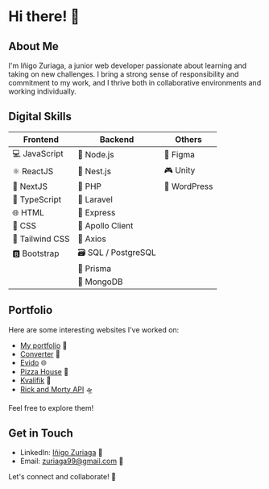 # Hi there! 👋

## About Me

I'm Iñigo Zuriaga, a junior web developer passionate about learning and taking on new challenges. I bring a strong sense of responsibility and commitment to my work, and I thrive both in collaborative environments and working individually.

## Digital Skills

| Frontend         | Backend         | Others         |
|------------------|-----------------|----------------|
| 💻 JavaScript    | 🚀 Node.js      | 🎨 Figma       |
| ⚛️ ReactJS       | 🐤 Nest.js      | 🎮 Unity       |
| 🚀 NextJS        | 🐘 PHP          | 📝 WordPress   |
| 📝 TypeScript    | 🌟 Laravel      |                |
| 🌐 HTML          | 🚀 Express      |                |
| 🎨 CSS           | 🚀 Apollo Client|                |
| 🎨 Tailwind CSS  | 🚀 Axios        |                |
| 🅱️ Bootstrap     | 🗃️ SQL / PostgreSQL|             | 
|                  | 🚀 Prisma       |                |
|                  | 🍃 MongoDB      |                |

## Portfolio

Here are some interesting websites I've worked on:
- [My portfolio](https://inigo-zuriaga.vercel.app/) 📝
- [Converter](https://currencyconverterpro.vercel.app/) 💱
- [Evido](https://website-evido-inigo.vercel.app/) 🌐 
- [Pizza House](https://pizza-house-nu.vercel.app/) 🍕
- [Kvalifik](https://kvalifik.vercel.app/) 🎻
- [Rick and Morty API](https://ricknmorty-api.vercel.app/) 🛸

Feel free to explore them!

## Get in Touch

- LinkedIn: [Iñigo Zuriaga](https://www.linkedin.com/in/inigo-zuriaga/) 💼
- Email: zuriaga99@gmail.com 📧

Let's connect and collaborate! 🤝
